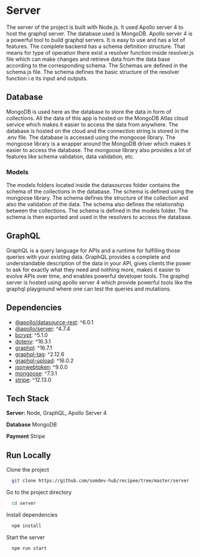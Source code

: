 # Server

The server of the project is built with Node.js. It used Apollo server 4 to host the graphql server. The database used is MongoDB. Apollo server 4 is a powerful tool to build graphql servers. It is easy to use and has a lot of features. The complete backend has a schema definition structure. That means for type of operation there exist a resolver function inside resolver.js file which can make changes and retrieve data from the data base according to the corresponding schema. The Schemas are defined in the schema.js file. The schema defines the basic structure of the resolver function i.e its input and outputs. 

## Database

MongoDB is used here as the database to store the data in form of collections. All the data of this app is hosted on the MongoDB Atlas cloud service which makes it easier to access the data from anywhere. The database is hosted on the cloud and the connection string is stored in the .env file. The database is accessed using the mongoose library. The mongoose library is a wrapper around the MongoDB driver which makes it easier to access the database. The mongoose library also provides a lot of features like schema validation, data validation, etc. 

### Models

The models folders located inside the datasources folder contains the schema of the collections in the database. The schema is defined using the mongoose library. The schema defines the structure of the collection and also the validation of the data. The schema also defines the relationship between the collections. The schema is defined in the models folder. The schema is then exported and used in the resolvers to access the database.

## GraphQL

GraphQL is a query language for APIs and a runtime for fulfilling those queries with your existing data. GraphQL provides a complete and understandable description of the data in your API, gives clients the power to ask for exactly what they need and nothing more, makes it easier to evolve APIs over time, and enables powerful developer tools. The graphql server is hosted using apollo server 4 which provide powerful tools like the graphql playground where one can test the queries and mutations.

## Dependencies

- [@apollo/datasource-rest](https://www.npmjs.com/package/@apollo/datasource-rest): ^6.0.1
- [@apollo/server](https://www.npmjs.com/package/@apollo/server): ^4.7.4
- [bcrypt](https://www.npmjs.com/package/bcrypt): ^5.1.0
- [dotenv](https://www.npmjs.com/package/dotenv): ^16.3.1
- [graphql](https://www.npmjs.com/package/graphql): ^16.7.1
- [graphql-tag](https://www.npmjs.com/package/graphql-tag): ^2.12.6
- [graphql-upload](https://www.npmjs.com/package/graphql-upload): ^16.0.2
- [jsonwebtoken](https://www.npmjs.com/package/jsonwebtoken): ^9.0.0
- [mongoose](https://www.npmjs.com/package/mongoose): ^7.3.1
- [stripe](https://www.npmjs.com/package/stripe): ^12.13.0

## Tech Stack

**Server:** Node, GraphQL, Apollo Server 4

**Database** MongoDB

**Payment** Stripe



## Run Locally

Clone the project

```bash
  git clone https://github.com/somdev-hub/recipee/tree/master/server
```

Go to the project directory

```bash
  cd server
```

Install dependencies

```bash
  npm install
```

Start the server

```bash
  npm run start
```
